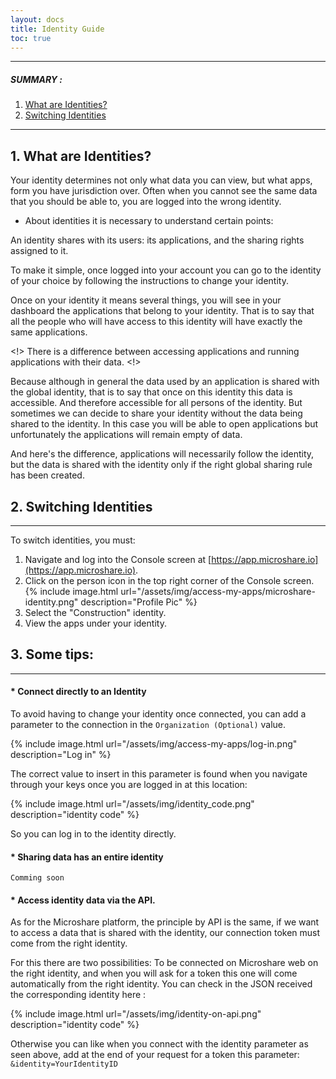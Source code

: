 ```yaml
---
layout: docs
title: Identity Guide
toc: true
---
```


---------------------------------------

##### SUMMARY : 
1. [What are Identities?](./#1-what-are-identities)
2. [Switching Identities](./#1-switching-identities)

---------------------------------------
## 1. What are Identities?

Your identity determines not only what data you can view, but what apps, form you have jurisdiction over. Often when you cannot see the same data that you should be able to, you are logged into the wrong identity.

* About identities it is necessary to understand certain points: 

An identity shares with its users: its applications, and the sharing rights assigned to it.

To make it simple, once logged into your account you can go to the identity of your choice by following the instructions to change your identity. 

Once on your identity it means several things, you will see in your dashboard the applications that belong to your identity. That is to say that all the people who will have access to this identity will have exactly the same applications. 

<!> There is a difference between accessing applications and running applications with their data. <!>

Because although in general the data used by an application is shared with the global identity, that is to say that once on this identity this data is accessible. And therefore accessible for all persons of the identity. 
But sometimes we can decide to share your identity without the data being shared to the identity. In this case you will be able to open applications but unfortunately the applications will remain empty of data.

And here's the difference, applications will necessarily follow the identity, but the data is shared with the identity only if the right global sharing rule has been created.


## 2. Switching Identities
---------------------------------------

To switch identities, you must:
1. Navigate and log into the Console screen at [https://app.microshare.io](https://app.microshare.io).
&nbsp;
2. Click on the person icon in the top right corner of the Console screen.
&nbsp;
{% include image.html url="/assets/img/access-my-apps/microshare-identity.png" description="Profile Pic" %}
&nbsp;
3. Select the "Construction" identity.
&nbsp;
4. View the apps under your identity.

## 3. Some tips: 
---------------------------------------

#### * Connect directly to an Identity

To avoid having to change your identity once connected, you can add a parameter to the connection in the `Organization (Optional)` value.

{% include image.html url="/assets/img/access-my-apps/log-in.png" description="Log in" %}

The correct value to insert in this parameter is found when you navigate through your keys once you are logged in at this location: 

{% include image.html url="/assets/img/identity_code.png" description="identity code" %}

So you can log in to the identity directly.

#### * Sharing data has an entire identity

`Comming soon`

#### * Access identity data via the API.

As for the Microshare platform, the principle by API is the same, if we want to access a data that is shared with the identity, our connection token must come from the right identity. 

For this there are two possibilities: 
To be connected on Microshare web on the right identity, and when you will ask for a token this one will come automatically from the right identity. You can check in the JSON received the corresponding identity here : 

{% include image.html url="/assets/img/identity-on-api.png" description="identity code" %}

Otherwise you can like when you connect with the identity parameter as seen above, add at the end of your request for a token this parameter: 
`&identity=YourIdentityID`


